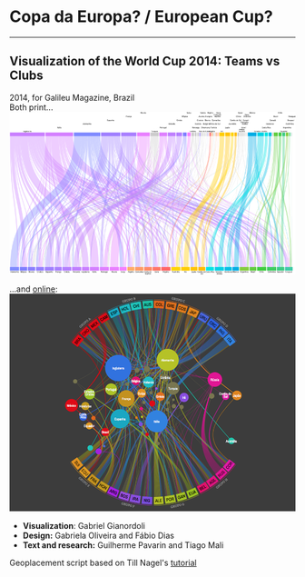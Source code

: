 # Copa da Europa? / European Cup?
-------------------------------------------------------------------
## Visualization of the World Cup 2014: Teams vs Clubs
2014, for Galileu Magazine, Brazil<br>
Both print...
![Print](https://raw.githubusercontent.com/gianordoli/world_cup/master/img/world_cup_print.png)

...and [online](http://revistagalileu.globo.com/Multimidia/Infograficos/noticia/2014/06/copa-da-europa.html):
![Web](https://raw.githubusercontent.com/gianordoli/world_cup/master/img/world_cup_web.png)


* **Visualization**: Gabriel Gianordoli 
* **Design:** Gabriela Oliveira and Fábio Dias
* **Text and research:** Guilherme Pavarin and Tiago Mali

Geoplacement script based on Till Nagel's [tutorial](http://btk.tillnagel.com/tutorials/geo-tagging-placemaker.html)
